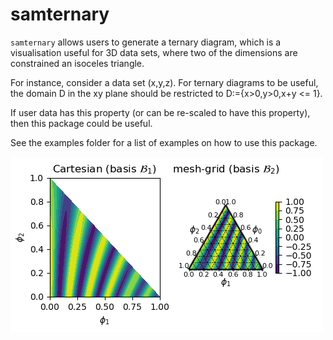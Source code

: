 # samternary

`samternary` allows users to generate a ternary diagram, which is a visualisation useful for 3D data sets, where two of the dimensions are constrained an isoceles triangle.

For instance, consider a data set (x,y,z). For ternary diagrams to be useful, the domain D in the xy plane should be restricted to D:=\{x>0,y>0,x+y <= 1\}.

If user data has this property (or can be re-scaled to have this property), then this package could be useful.

See the examples folder for a list of examples on how to use this package.

![A boring 2D plot converted to an exciting ternary plot!](/examples/example_meshdata.png)

